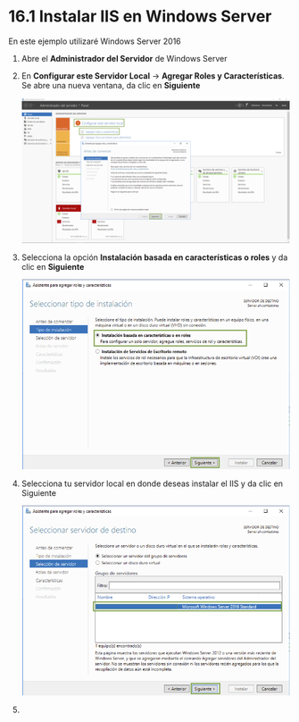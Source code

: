 # 16.1 Instalar IIS en Windows Server

En este ejemplo utilizaré Windows Server 2016

1. Abre el **Administrador del Servidor** de Windows Server
2. En **Configurar este Servidor Local** -&gt; **Agregar Roles y Características**. Se abre una nueva ventana, da clic en **Siguiente**

   ![](../.gitbook/assets/image%20%28536%29.png)

3. Selecciona la opción **Instalación basada en características o roles** y da clic en **Siguiente**

   ![](../.gitbook/assets/image%20%28533%29.png)

4. Selecciona tu servidor local en donde deseas instalar el IIS y da clic en Siguiente

   ![](../.gitbook/assets/image%20%28535%29.png)

5. 



